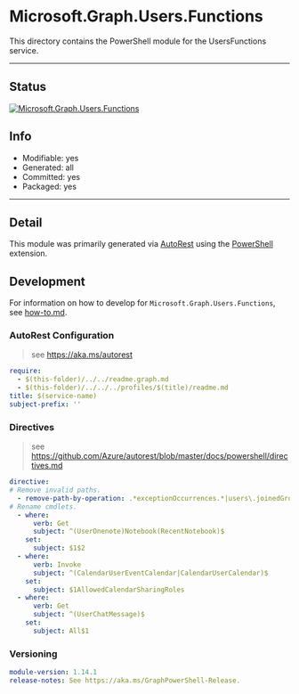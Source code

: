 <!-- region Generated -->
# Microsoft.Graph.Users.Functions
This directory contains the PowerShell module for the UsersFunctions service.

---
## Status
[![Microsoft.Graph.Users.Functions](https://img.shields.io/powershellgallery/v/Microsoft.Graph.Users.Functions.svg?style=flat-square&label=Microsoft.Graph.Users.Functions "Microsoft.Graph.Users.Functions")](https://www.powershellgallery.com/packages/Microsoft.Graph.Users.Functions/)

## Info
- Modifiable: yes
- Generated: all
- Committed: yes
- Packaged: yes

---
## Detail
This module was primarily generated via [AutoRest](https://github.com/Azure/autorest) using the [PowerShell](https://github.com/Azure/autorest.powershell) extension.

## Development
For information on how to develop for `Microsoft.Graph.Users.Functions`, see [how-to.md](how-to.md).
<!-- endregion -->

### AutoRest Configuration

> see https://aka.ms/autorest

``` yaml
require:
  - $(this-folder)/../../readme.graph.md
  - $(this-folder)/../../../profiles/$(title)/readme.md
title: $(service-name)
subject-prefix: ''

```

### Directives

> see https://github.com/Azure/autorest/blob/master/docs/powershell/directives.md

``` yaml
directive:
# Remove invalid paths.
  - remove-path-by-operation: .*exceptionOccurrences.*|users\.joinedGroups.*|users\.joinedTeams.*|users\.onenote\..*.parent.*|users.*\.calendarView.*|.*\.notebooks\.section.*|.*\.sectionGroups.section.*|.*\.sections\.pages.*|users\.calendar\.events\..*|users\.calendarGroups\.calendars|users\.calendars\.events\..*|users\.events\.calendar\..*|users\.pendingAccessReviewInstances\.stages\.decisions.*|users\.pendingAccessReviewInstances(\.decisions|\.stages\.decisions)\.instance.*
# Rename cmdlets.
  - where:
      verb: Get
      subject: ^(UserOnenote)Notebook(RecentNotebook)$
    set:
      subject: $1$2
  - where:
      verb: Invoke
      subject: ^(CalendarUserEventCalendar|CalendarUserCalendar)$
    set:
      subject: $1AllowedCalendarSharingRoles
  - where:
      verb: Get
      subject: ^(UserChatMessage)$
    set:
      subject: All$1
```
### Versioning

``` yaml
module-version: 1.14.1
release-notes: See https://aka.ms/GraphPowerShell-Release.
```
